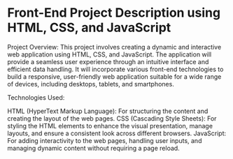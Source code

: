 # Front-End Project Description using HTML, CSS, and JavaScript
Project Overview: This project involves creating a dynamic and interactive web application using HTML, CSS, and JavaScript. The application will provide a seamless user experience through an intuitive interface and efficient data handling. It will incorporate various front-end technologies to build a responsive, user-friendly web application suitable for a wide range of devices, including desktops, tablets, and smartphones.

Technologies Used:

HTML (HyperText Markup Language): For structuring the content and creating the layout of the web pages.
CSS (Cascading Style Sheets): For styling the HTML elements to enhance the visual presentation, manage layouts, and ensure a consistent look across different browsers.
JavaScript: For adding interactivity to the web pages, handling user inputs, and managing dynamic content without requiring a page reload.
